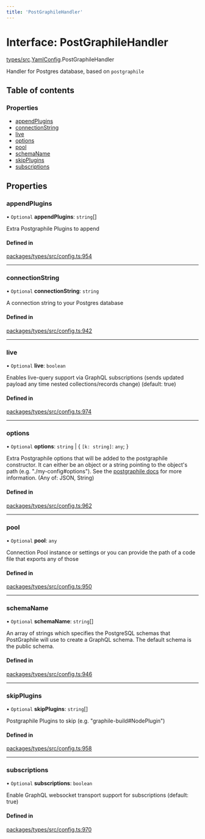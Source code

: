 ```yaml
---
title: 'PostGraphileHandler'
---
```


# Interface: PostGraphileHandler

[types/src](../modules/types_src).[YamlConfig](../modules/types_src.YamlConfig).PostGraphileHandler

Handler for Postgres database, based on `postgraphile`

## Table of contents

### Properties

- [appendPlugins](types_src.YamlConfig.PostGraphileHandler#appendplugins)
- [connectionString](types_src.YamlConfig.PostGraphileHandler#connectionstring)
- [live](types_src.YamlConfig.PostGraphileHandler#live)
- [options](types_src.YamlConfig.PostGraphileHandler#options)
- [pool](types_src.YamlConfig.PostGraphileHandler#pool)
- [schemaName](types_src.YamlConfig.PostGraphileHandler#schemaname)
- [skipPlugins](types_src.YamlConfig.PostGraphileHandler#skipplugins)
- [subscriptions](types_src.YamlConfig.PostGraphileHandler#subscriptions)

## Properties

### appendPlugins

• `Optional` **appendPlugins**: `string`[]

Extra Postgraphile Plugins to append

#### Defined in

[packages/types/src/config.ts:954](https://github.com/Urigo/graphql-mesh/blob/master/packages/types/src/config.ts#L954)

___

### connectionString

• `Optional` **connectionString**: `string`

A connection string to your Postgres database

#### Defined in

[packages/types/src/config.ts:942](https://github.com/Urigo/graphql-mesh/blob/master/packages/types/src/config.ts#L942)

___

### live

• `Optional` **live**: `boolean`

Enables live-query support via GraphQL subscriptions (sends updated payload any time nested collections/records change) (default: true)

#### Defined in

[packages/types/src/config.ts:974](https://github.com/Urigo/graphql-mesh/blob/master/packages/types/src/config.ts#L974)

___

### options

• `Optional` **options**: `string` \| { `[k: string]`: `any`;  }

Extra Postgraphile options that will be added to the postgraphile constructor. It can either be an object or a string pointing to the object's path (e.g. "./my-config#options"). See the [postgraphile docs](https://www.graphile.org/postgraphile/usage-library/) for more information. (Any of: JSON, String)

#### Defined in

[packages/types/src/config.ts:962](https://github.com/Urigo/graphql-mesh/blob/master/packages/types/src/config.ts#L962)

___

### pool

• `Optional` **pool**: `any`

Connection Pool instance or settings or you can provide the path of a code file that exports any of those

#### Defined in

[packages/types/src/config.ts:950](https://github.com/Urigo/graphql-mesh/blob/master/packages/types/src/config.ts#L950)

___

### schemaName

• `Optional` **schemaName**: `string`[]

An array of strings which specifies the PostgreSQL schemas that PostGraphile will use to create a GraphQL schema. The default schema is the public schema.

#### Defined in

[packages/types/src/config.ts:946](https://github.com/Urigo/graphql-mesh/blob/master/packages/types/src/config.ts#L946)

___

### skipPlugins

• `Optional` **skipPlugins**: `string`[]

Postgraphile Plugins to skip (e.g. "graphile-build#NodePlugin")

#### Defined in

[packages/types/src/config.ts:958](https://github.com/Urigo/graphql-mesh/blob/master/packages/types/src/config.ts#L958)

___

### subscriptions

• `Optional` **subscriptions**: `boolean`

Enable GraphQL websocket transport support for subscriptions (default: true)

#### Defined in

[packages/types/src/config.ts:970](https://github.com/Urigo/graphql-mesh/blob/master/packages/types/src/config.ts#L970)
